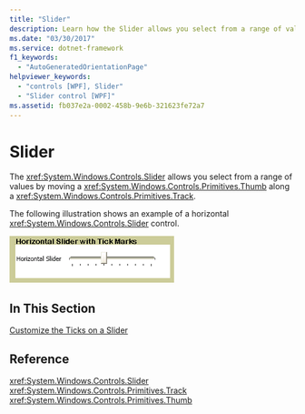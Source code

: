 ```yaml
---
title: "Slider"
description: Learn how the Slider allows you select from a range of values by moving a Thumb along a Track.
ms.date: "03/30/2017"
ms.service: dotnet-framework
f1_keywords: 
  - "AutoGeneratedOrientationPage"
helpviewer_keywords: 
  - "controls [WPF], Slider"
  - "Slider control [WPF]"
ms.assetid: fb037e2a-0002-458b-9e6b-321623fe72a7
---
```

# Slider

The <xref:System.Windows.Controls.Slider> allows you select from a range of values by moving a <xref:System.Windows.Controls.Primitives.Thumb> along a <xref:System.Windows.Controls.Primitives.Track>.  
  
The following illustration shows an example of a horizontal <xref:System.Windows.Controls.Slider> control.  
  
![Horizontal slider with tick marks](./media/ss-ctl-hslider-ticks.png "SS_CTL_hslider_ticks")  
  
## In This Section  

[Customize the Ticks on a Slider](how-to-customize-the-ticks-on-a-slider.md)  
  
## Reference  

<xref:System.Windows.Controls.Slider>  
  <xref:System.Windows.Controls.Primitives.Track>  
  <xref:System.Windows.Controls.Primitives.Thumb>
